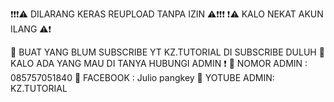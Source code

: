 ❗❗❗⚠️ DILARANG KERAS REUPLOAD TANPA IZIN ⚠️❗❗❗
     ❗⚠️       KALO NEKAT AKUN ILANG        ⚠️❗
   
🔰 BUAT YANG BLUM SUBSCRIBE YT KZ.TUTORIAL DI SUBSCRIBE DULUH
🔰 KALO ADA YANG MAU DI TANYA HUBUNGI ADMIN ❗
🔰 NOMOR ADMIN : 085757051840
🔰  FACEBOOK   : Julio pangkey
🔰 YOTUBE ADMIN: KZ.TUTORIAL

